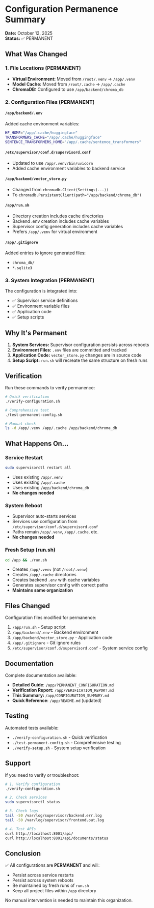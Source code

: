 # Configuration Permanence Summary

**Date:** October 12, 2025  
**Status:** ✅ PERMANENT

## What Was Changed

### 1. File Locations (PERMANENT)
- **Virtual Environment:** Moved from `/root/.venv` → `/app/.venv`
- **Model Cache:** Moved from `/root/.cache` → `/app/.cache`
- **ChromaDB:** Configured to use `/app/backend/chroma_db`

### 2. Configuration Files (PERMANENT)

#### `/app/backend/.env`
Added cache environment variables:
```bash
HF_HOME="/app/.cache/huggingface"
TRANSFORMERS_CACHE="/app/.cache/huggingface"
SENTENCE_TRANSFORMERS_HOME="/app/.cache/sentence_transformers"
```

#### `/etc/supervisor/conf.d/supervisord.conf`
- Updated to use `/app/.venv/bin/uvicorn`
- Added cache environment variables to backend service

#### `/app/backend/vector_store.py`
- Changed from `chromadb.Client(Settings(...))` 
- To `chromadb.PersistentClient(path="/app/backend/chroma_db")`

#### `/app/run.sh`
- Directory creation includes cache directories
- Backend .env creation includes cache variables
- Supervisor config generation includes cache variables
- Prefers `/app/.venv` for virtual environment

#### `/app/.gitignore`
Added entries to ignore generated files:
- `chroma_db/`
- `*.sqlite3`

### 3. System Integration (PERMANENT)

The configuration is integrated into:
- ✅ Supervisor service definitions
- ✅ Environment variable files
- ✅ Application code
- ✅ Setup scripts

## Why It's Permanent

1. **System Services:** Supervisor configuration persists across reboots
2. **Environment Files:** `.env` files are committed and tracked
3. **Application Code:** `vector_store.py` changes are in source code
4. **Setup Script:** `run.sh` will recreate the same structure on fresh runs

## Verification

Run these commands to verify permanence:

```bash
# Quick verification
./verify-configuration.sh

# Comprehensive test
./test-permanent-config.sh

# Manual check
ls -d /app/.venv /app/.cache /app/backend/chroma_db
```

## What Happens On...

### Service Restart
```bash
sudo supervisorctl restart all
```
- Uses existing `/app/.venv`
- Uses existing `/app/.cache`
- Uses existing `/app/backend/chroma_db`
- **No changes needed**

### System Reboot
- Supervisor auto-starts services
- Services use configuration from `/etc/supervisor/conf.d/supervisord.conf`
- Paths remain `/app/.venv`, `/app/.cache`, etc.
- **No changes needed**

### Fresh Setup (run.sh)
```bash
cd /app && ./run.sh
```
- Creates `/app/.venv` (not `/root/.venv`)
- Creates `/app/.cache` directories
- Creates backend `.env` with cache variables
- Generates supervisor config with correct paths
- **Maintains same organization**

## Files Changed

Configuration files modified for permanence:
1. `/app/run.sh` - Setup script
2. `/app/backend/.env` - Backend environment
3. `/app/backend/vector_store.py` - Application code
4. `/app/.gitignore` - Git ignore rules
5. `/etc/supervisor/conf.d/supervisord.conf` - System service config

## Documentation

Complete documentation available:
- **Detailed Guide:** `/app/PERMANENT_CONFIGURATION.md`
- **Verification Report:** `/app/VERIFICATION_REPORT.md`
- **This Summary:** `/app/CONFIGURATION_SUMMARY.md`
- **Quick Reference:** `/app/README.md` (updated)

## Testing

Automated tests available:
- `./verify-configuration.sh` - Quick verification
- `./test-permanent-config.sh` - Comprehensive testing
- `./verify-setup.sh` - System setup verification

## Support

If you need to verify or troubleshoot:

```bash
# 1. Verify configuration
./verify-configuration.sh

# 2. Check services
sudo supervisorctl status

# 3. Check logs
tail -50 /var/log/supervisor/backend.err.log
tail -50 /var/log/supervisor/frontend.out.log

# 4. Test APIs
curl http://localhost:8001/api/
curl http://localhost:8001/api/documents/status
```

## Conclusion

✅ All configurations are **PERMANENT** and will:
- Persist across service restarts
- Persist across system reboots
- Be maintained by fresh runs of `run.sh`
- Keep all project files within `/app` directory

No manual intervention is needed to maintain this organization.
